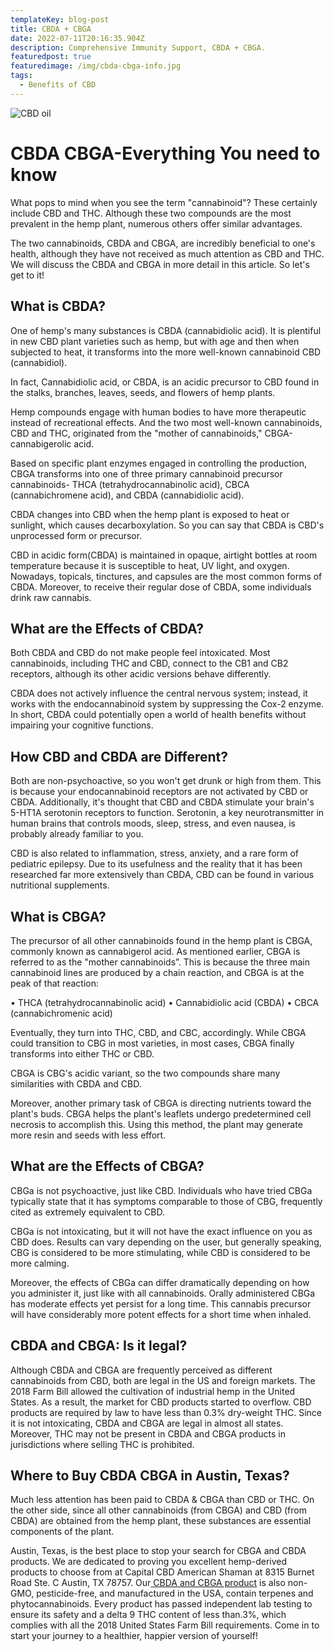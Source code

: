 ```yaml
---
templateKey: blog-post
title: CBDA + CBGA
date: 2022-07-11T20:16:35.904Z
description: Comprehensive Immunity Support, CBDA + CBGA.
featuredpost: true
featuredimage: /img/cbda-cbga-info.jpg
tags:
  - Benefits of CBD
---
```

![CBD oil](/img/cbda-cbga-info.jpg "CBDA CBGA")

# CBDA CBGA-Everything You need to know

What pops to mind when you see the term "cannabinoid"? These certainly include CBD and THC. Although these two compounds are the most prevalent in the hemp plant, numerous others offer similar advantages.

The two cannabinoids, CBDA and CBGA, are incredibly beneficial to one's health, although they have not received as much attention as CBD and THC. We will discuss the  CBDA and CBGA in more detail in this article. So let's get to it!

## What is CBDA?

One of hemp's many substances is CBDA (cannabidiolic acid). It is plentiful in new CBD plant varieties such as hemp, but with age and then when subjected to heat, it transforms into the more well-known cannabinoid CBD (cannabidiol).

In fact, Cannabidiolic acid, or CBDA, is an acidic precursor to CBD found in the stalks, branches, leaves, seeds, and flowers of hemp plants.

Hemp compounds engage with human bodies to have more therapeutic instead of recreational effects. And the two most well-known cannabinoids, CBD and THC, originated from the "mother of cannabinoids," CBGA-cannabigerolic acid.

Based on specific plant enzymes engaged in controlling the production, CBGA transforms into one of three primary cannabinoid precursor cannabinoids- THCA (tetrahydrocannabinolic acid),  CBCA (cannabichromene acid), and  CBDA (cannabidiolic acid). 

CBDA changes into CBD when the hemp plant is exposed to heat or sunlight, which causes decarboxylation. So you can say that CBDA is CBD's unprocessed form or precursor.

CBD in acidic form(CBDA) is maintained in opaque, airtight bottles at room temperature because it is susceptible to heat, UV light, and oxygen.
Nowadays, topicals, tinctures, and capsules are the most common forms of CBDA. Moreover, to receive their regular dose of CBDA, some individuals drink raw cannabis.

## What are the Effects of CBDA?

Both CBDA and CBD do not make people feel intoxicated. Most cannabinoids, including THC and CBD, connect to the CB1 and CB2 receptors, although its other acidic versions behave differently.

CBDA does not actively influence the central nervous system; instead, it works with the endocannabinoid system by suppressing the Cox-2 enzyme. In short, CBDA could potentially open a world of health benefits without impairing your cognitive functions.

## How CBD and CBDA are Different?

Both are non-psychoactive, so you won't get drunk or high from them. This is because your endocannabinoid receptors are not activated by CBD or CBDA.
Additionally, it's thought that CBD and CBDA stimulate your brain's 5-HT1A serotonin receptors to function. Serotonin, a key neurotransmitter in human brains that controls moods, sleep, stress, and even nausea, is probably already familiar to you.

CBD is also related to inflammation, stress, anxiety, and a rare form of pediatric epilepsy. Due to its usefulness and the reality that it has been researched far more extensively than CBDA, CBD can be found in various nutritional supplements.

## What is CBGA?

The precursor of all other cannabinoids found in the hemp plant is CBGA, commonly known as cannabigerol acid. As mentioned earlier, CBGA is referred to as the "mother cannabinoids”. This is because the three main cannabinoid lines are produced by a chain reaction, and CBGA is at the peak of that reaction:

•	THCA (tetrahydrocannabinolic acid) 
•	Cannabidiolic acid (CBDA) 
•	CBCA (cannabichromenic acid)

Eventually, they turn into THC, CBD, and CBC, accordingly. While CBGA could transition to CBG in most varieties, in most cases, CBGA finally transforms into either THC or CBD.

CBGA is CBG's acidic variant, so the two compounds share many similarities with CBDA and CBD.

Moreover, another primary task of CBGA is directing nutrients toward the plant's buds. CBGA helps the plant's leaflets undergo predetermined cell necrosis to accomplish this. Using this method, the plant may generate more resin and seeds with less effort.

## What are the Effects of CBGA?

CBGa is not psychoactive, just like CBD. Individuals who have tried CBGa typically state that it has symptoms comparable to those of CBG, frequently cited as extremely equivalent to CBD.

CBGa is not  intoxicating, but it will not have the exact influence on you as CBD does. Results can vary depending on the user, but generally speaking, CBG is considered to be more stimulating, while CBD is considered to be more calming.

Moreover, the effects of CBGa can differ dramatically depending on how you administer it, just like with all cannabinoids. Orally administered CBGa has moderate effects yet persist for a long time. This cannabis precursor will have considerably more potent effects for a short time when inhaled.

##  CBDA and CBGA: Is it legal?

Although CBDA and CBGA are frequently perceived as different cannabinoids from CBD, both are legal in the US and foreign markets.
The 2018 Farm Bill allowed the cultivation of industrial hemp in the United States. As a result, the market for CBD products started to overflow. CBD products are required by law to have less than 0.3% dry-weight THC. 
Since it is not intoxicating, CBDA and CBGA are legal in almost all states. Moreover, THC may not be present in CBDA and CBGA products in jurisdictions where selling THC is prohibited.

## Where to Buy CBDA CBGA in Austin, Texas?

Much less attention has been paid to CBDA & CBGA than CBD or THC. On the other side, since all other cannabinoids (from CBGA) and CBD (from CBDA) are obtained from the hemp plant, these substances  are essential components of the plant.

Austin, Texas, is the best place to stop your search for  CBGA and CBDA products. We are dedicated to proving you excellent hemp-derived products to choose from at Capital CBD American Shaman at 8315 Burnet Road Ste. C Austin, TX 78757. Our[ CBDA and CBGA product](https://capitalamericanshaman.com/products/cbda-cbga-extract-comprehensive-immune-support-30ml/) is also non-GMO, pesticide-free, and manufactured in the USA, contain terpenes and phytocannabinoids. Every product has passed independent lab testing to ensure its safety and a delta 9 THC content of less than.3%, which complies with all the 2018 United States Farm Bill requirements. Come in to start your journey to a healthier, happier version of yourself!